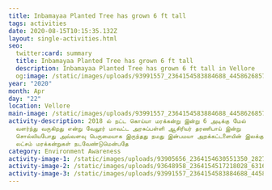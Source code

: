 ```yaml
---
title: Inbamayaa Planted Tree has grown 6 ft tall
tags: activities
date: 2020-08-15T10:15:35.132Z
layout: single-activities.html
seo:
  twitter:card: summary
  title: Inbamayaa Planted Tree has grown 6 ft tall
  description: Inbamayaa Planted Tree has grown 6 ft tall in Vellore
  og:image: /static/images/uploads/93991557_2364154583884688_4458626857310355456_o_2364154577218022.jpg
year: "2020"
month: Apr
day: "22"
location: Vellore
main-image: /static/images/uploads/93991557_2364154583884688_4458626857310355456_o_2364154577218022.jpg
activity-description: 2018 ல் நட்ட கொய்யா மரக்கன்று இன்று 6 அடிக்கு மேல்
  வளர்ந்து வருகிறது என்று வேலூர் மாவட்ட அரசுப்பள்ளி ஆசிரியர் தரணிபாய் இன்று
  சொல்லியபோது அவ்வளவு பெருமையாக இருந்தது நமது இன்பமயா அறக்கட்டளையின் இலக்கு ஒரு
  லட்சம் மரக்கன்றுகள் நடவேண்டுமென்பதே
category: Environment Awareness
activity-image-1: /static/images/uploads/93905656_2364154630551350_2827752720465657856_o_2364154627218017.jpg
activity-image-2: /static/images/uploads/93648958_2364154517218028_6316800915546308608_o_2364154513884695.jpg
activity-image-3: /static/images/uploads/93991557_2364154583884688_4458626857310355456_o_2364154577218022.jpg
---
```

